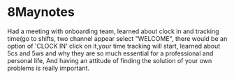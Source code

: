 # 8Maynotes
Had a meeting with onboarding team, learned about clock in and tracking time(go to shifts, two channel appear select "WELCOME", there would be an option of 'CLOCK IN' click on it,your time tracking will start, learned about 5cs and 5ws and why they are so much essential for a professional and personal life, And having an attitude of finding the solution of your own problems is really important. 

